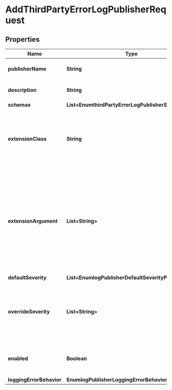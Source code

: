 

# AddThirdPartyErrorLogPublisherRequest


## Properties

| Name | Type | Description | Notes |
|------------ | ------------- | ------------- | -------------|
|**publisherName** | **String** | Name of the new Log Publisher |  |
|**description** | **String** | A description for this Log Publisher |  [optional] |
|**schemas** | **List&lt;EnumthirdPartyErrorLogPublisherSchemaUrn&gt;** |  |  |
|**extensionClass** | **String** | The fully-qualified name of the Java class providing the logic for the Third Party Error Log Publisher. |  |
|**extensionArgument** | **List&lt;String&gt;** | The set of arguments used to customize the behavior for the Third Party Error Log Publisher. Each configuration property should be given in the form &#39;name&#x3D;value&#39;. |  [optional] |
|**defaultSeverity** | **List&lt;EnumlogPublisherDefaultSeverityProp&gt;** |  |  [optional] |
|**overrideSeverity** | **List&lt;String&gt;** | Specifies the override severity levels for the logger based on the category of the messages. |  [optional] |
|**enabled** | **Boolean** | Indicates whether the Log Publisher is enabled for use. |  |
|**loggingErrorBehavior** | **EnumlogPublisherLoggingErrorBehaviorProp** |  |  [optional] |



